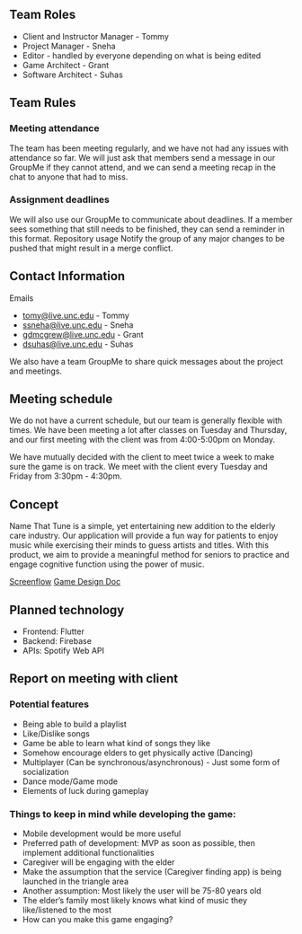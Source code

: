 ## Team Roles
- Client and Instructor Manager - Tommy
- Project Manager - Sneha
- Editor - handled by everyone depending on what is being edited
- Game Architect - Grant
- Software Architect - Suhas

## Team Rules
### Meeting attendance
The team has been meeting regularly, and we have not had any issues with attendance so far. We will just ask that members send a message in our GroupMe if they cannot attend, and we can send a meeting recap in the chat to anyone that had to miss.
### Assignment deadlines
We will also use our GroupMe to communicate about deadlines. If a member sees something that still needs to be finished, they can send a reminder in this format.
Repository usage
Notify the group of any major changes to be pushed that might result in a merge conflict. 

## Contact Information
Emails
- tomy@live.unc.edu - Tommy
- ssneha@live.unc.edu - Sneha
- gdmcgrew@live.unc.edu - Grant
- dsuhas@live.unc.edu - Suhas

We also have a team GroupMe to share quick messages about the project and meetings.

## Meeting schedule
We do not have a current schedule, but our team is generally flexible with times. We have been meeting a lot after classes on Tuesday and Thursday, and our first meeting with the client was from 4:00-5:00pm on Monday.

We have mutually decided with the client to meet twice a week to make sure the game is on track. We meet with the client every Tuesday and Friday from 3:30pm - 4:30pm.

## Concept
Name That Tune is a simple, yet entertaining new addition to the elderly care industry. Our application will provide a fun way for patients to enjoy music while exercising their minds to guess artists and titles. With this product, we aim to provide a meaningful method for seniors to practice and engage cognitive function using the power of music.

[Screenflow](https://www.figma.com/file/8PmXa4xvVAqPfPykQEOtqE/Name-That-Tune?node-id=0%3A1)
[Game Design Doc](https://docs.google.com/document/d/1y_aIvonFN3CT7ceD7wBIuLUn1hkoD6P0xbXEI8HMWLc)

## Planned technology
- Frontend: Flutter
- Backend: Firebase
- APIs: Spotify Web API

## Report on meeting with client

### Potential features

- Being able to build a playlist
- Like/Dislike songs
- Game be able to learn what kind of songs they like
- Somehow encourage elders to get physically active (Dancing)
- Multiplayer (Can be synchronous/asynchronous) - Just some form of socialization
- Dance mode/Game mode
- Elements of luck during gameplay

### Things to keep in mind while developing the game:

- Mobile development would be more useful
- Preferred path of development: MVP as soon as possible, then implement additional functionalities
- Caregiver will be engaging with the elder
- Make the assumption that the service (Caregiver finding app) is being launched in the triangle area
- Another assumption: Most likely the user will be 75-80 years old
- The elder’s family most likely knows what kind of music they like/listened to the most
- How can you make this game engaging?
